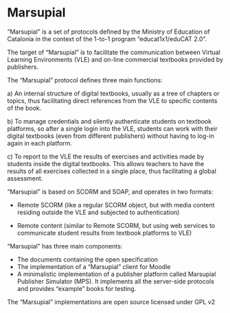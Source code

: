 Marsupial
=========

“Marsupial” is a set of protocols defined by the Ministry of Education of Catalonia in the context of the 1-to-1 program “educat1x1/eduCAT 2.0”.

The target of “Marsupial” is to facilitate the communication between Virtual Learning Environments (VLE) and on-line commercial textbooks provided by publishers.

The “Marsupial” protocol defines three main functions:

a) An internal structure of digital textbooks, usually as a tree of chapters or topics, thus facilitating direct references from the VLE to specific contents of the book.

b) To manage credentials and silently authenticate students on textbook platforms, so after a single login into the VLE, students can work with their digital textbooks (even from different publishers) without having to log-in again in each platform.

c) To report to the VLE the results of exercises and activities made by students inside the digital textbooks. This allows teachers to have the results of all exercises collected in a single place, thus facilitating a global assessment.

“Marsupial” is based on SCORM and SOAP, and operates in two formats:

- Remote SCORM (like a regular SCORM object, but with media content residing outside the VLE and subjected to authentication)

- Remote content (similar to Remote SCORM, but using web services to communicate student results from textbook platforms to VLE)

“Marsupial” has three main components:

- The documents containing the open specification
- The implementation of a “Marsupial” client for Moodle
- A minimalistic implementation of a publisher platform called Marsupial Publisher Simulator (MPS). It implements all the server-side protocols and provides “example” books for testing.

The “Marsupial” implementations are open source licensed under GPL v2

